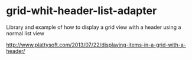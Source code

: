 grid-whit-header-list-adapter
=============================

Library and example of how to display a grid view with a header using a normal list view


http://www.plattysoft.com/2013/07/22/displaying-items-in-a-grid-with-a-header/
